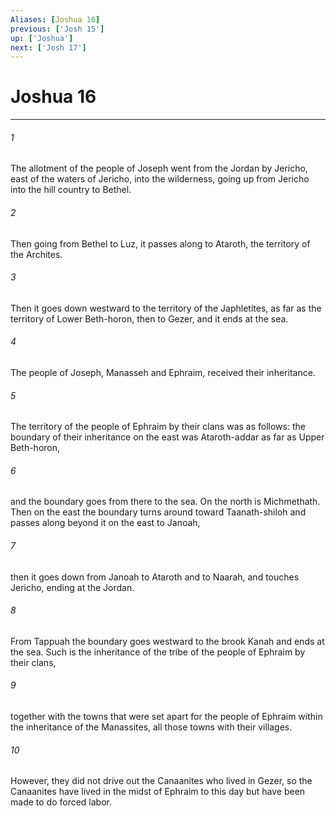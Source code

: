```yaml
---
Aliases: [Joshua 16]
previous: ['Josh 15']
up: ['Joshua']
next: ['Josh 17']
---
```

# Joshua 16

***

 

###### 1 
The allotment of the people of Joseph went from the Jordan by Jericho, east of the waters of Jericho, into the wilderness, going up from Jericho into the hill country to Bethel. 
 

###### 2 
Then going from Bethel to Luz, it passes along to Ataroth, the territory of the Archites. 
 

###### 3 
Then it goes down westward to the territory of the Japhletites, as far as the territory of Lower Beth-horon, then to Gezer, and it ends at the sea.
 
 

###### 4 
The people of Joseph, Manasseh and Ephraim, received their inheritance.
 
 

###### 5 
The territory of the people of Ephraim by their clans was as follows: the boundary of their inheritance on the east was Ataroth-addar as far as Upper Beth-horon, 
 

###### 6 
and the boundary goes from there to the sea. On the north is Michmethath. Then on the east the boundary turns around toward Taanath-shiloh and passes along beyond it on the east to Janoah, 
 

###### 7 
then it goes down from Janoah to Ataroth and to Naarah, and touches Jericho, ending at the Jordan. 
 

###### 8 
From Tappuah the boundary goes westward to the brook Kanah and ends at the sea. Such is the inheritance of the tribe of the people of Ephraim by their clans, 
 

###### 9 
together with the towns that were set apart for the people of Ephraim within the inheritance of the Manassites, all those towns with their villages. 
 

###### 10 
However, they did not drive out the Canaanites who lived in Gezer, so the Canaanites have lived in the midst of Ephraim to this day but have been made to do forced labor.
 
